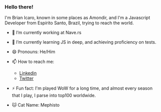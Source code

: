 ### Hello there!

I'm Brian Icaro, known in some places as Amondir, and I'm a Javascript Developer from Espírito Santo, Brazil, trying to reach the world.

- 🔭 I’m currently working at Nave.rs
- 🌱 I’m currently learning JS in deep, and achieving proficiency on tests.
- 😄 Pronouns: He/Him
- 📫 How to reach me: 
  - [Linkedin](https://www.linkedin.com/in/brianicaro/)
  - [Twitter](https://twitter.com/Brian_Icaro)


- ⚡ Fun fact: I'm played WoW for a long time, and almost every season that I play, I parse into top100 worldwide.
- 🐱 Cat Name: Mephisto
